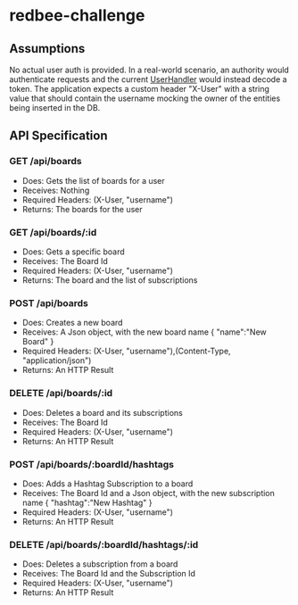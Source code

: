 # redbee-challenge


## Assumptions

No actual user auth is provided. In a real-world scenario, an authority would authenticate requests and the current [UserHandler](https://github.com/mbarbuscio/redbee-challenge/blob/master/challenge/app/utils/actions/UserHandler.scala) would instead decode a token. The application expects a custom header "X-User" with a string value that should contain the username mocking the owner of the entities being inserted in the DB.


## API Specification

### GET /api/boards
  - Does: Gets the list of boards for a user
  - Receives: Nothing
  - Required Headers: (X-User, "username")
  - Returns: The boards for the user

### GET /api/boards/:id                         
  - Does: Gets a specific board
  - Receives: The Board Id
  - Required Headers: (X-User, "username")
  - Returns: The board and the list of subscriptions

### POST /api/boards
  - Does: Creates a new board
  - Receives: A Json object, with the new board name { "name":"New Board" }
  - Required Headers: (X-User, "username"),(Content-Type, "application/json")
  - Returns: An HTTP Result
  
### DELETE /api/boards/:id
  - Does: Deletes a board and its subscriptions
  - Receives: The Board Id
  - Required Headers: (X-User, "username")
  - Returns: An HTTP Result

### POST /api/boards/:boardId/hashtags
  - Does: Adds a Hashtag Subscription to a board
  - Receives: The Board Id and a Json object, with the new subscription name { "hashtag":"New Hashtag" }
  - Required Headers: (X-User, "username")
  - Returns: An HTTP Result
  
### DELETE /api/boards/:boardId/hashtags/:id
  - Does: Deletes a subscription from a board
  - Receives: The Board Id and the Subscription Id
  - Required Headers: (X-User, "username")
  - Returns: An HTTP Result
